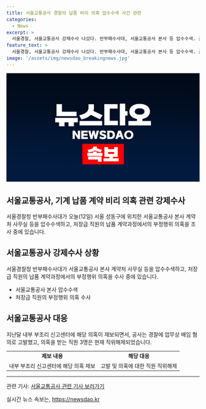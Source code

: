 ```yaml
---
title: 서울교통공사 경찰의 납품 비리 의혹 압수수색 사건 관련
categories:
  - News
excerpt: >
  서울경찰, 서울교통공사 강제수사 나섰다. 반부패수사대, 서울교통공사 본사 등 압수수색. 골프 접대 의혹, 윗선 연루 여부 등 수사 중. 공사, 경찰에 고발한 배임 혐의 관련 직원 3명 직위해제.
feature_text: >
  서울경찰, 서울교통공사 강제수사 나섰다. 반부패수사대, 서울교통공사 본사 등 압수수색. 골프 접대 의혹, 윗선 연루 여부 등 수사 중. 공사, 경찰에 고발한 배임 혐의 관련 직원 3명 직위해제.
image: '/assets/img/newsdao_breakingnews.jpg'
---
```


<p><img src="/assets/img/newsdao_breakingnews.jpg" alt="bookingtag 속보" /></p>

<h2>서울교통공사, 기계 납품 계약 비리 의혹 관련 강제수사</h2>

<p data-ke-size="size16">서울경찰청 반부패수사대가 오늘(12일) 서울 성동구에 위치한 서울교통공사 본사 계약처 사무실 등을 압수수색하고, 처장급 직원의 납품 계약과정에서의 부정행위 의혹을 조사 중에 있습니다.</p>

<h2 data-ke-size="size26">서울교통공사 강제수사 상황</h2>

<p data-ke-size="size16">서울경찰청 반부패수사대가 서울교통공사 본사 계약처 사무실 등을 압수수색하고, 처장급 직원의 납품 계약과정에서의 부정행위 의혹을 수사 중에 있습니다.</p>

<ul>
  <li>서울교통공사 본사 압수수색</li>
  <li>처장급 직원의 부정행위 의혹 수사</li>
</ul>

<h2 data-ke-size="size26">서울교통공사 대응</h2>

<p data-ke-size="size16">지난달 내부 부조리 신고센터에 해당 의혹이 제보되면서, 공사는 경찰에 업무상 배임 혐의로 고발했고, 의혹을 받는 직원 3명은 현재 직위해제되었습니다.</p>

<table>
  <tr>
    <td style="text-align: center; height: 17px;"><b>제보 내용</b></td>
    <td style="text-align: center; height: 17px;"><b>해당 대응</b></td>
  </tr>
  <tr>
    <td style="text-align: center; height: 17px;">내부 부조리 신고센터에 해당 의혹 제보</td>
    <td style="text-align: center; height: 17px;">고발 및 의혹에 대한 직원 직위해제</td>
  </tr>
</table>

<hr>

<p><p data-ke-size="size16">관련 기사: <a href="https://news.naver.com/main/read.naver?mode=LSD&amp;mid=sec&amp;sid1=102&amp;oid=001&amp;aid=0012309583">서울교통공사 관련 기사 보러가기</a><p></p>
실시간 뉴스 속보는, <a href="https://newsdao.kr" rel="dofollow">https://newsdao.kr</a>


